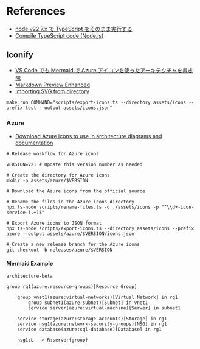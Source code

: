 # References

- [node v22.7.x で TypeScript をそのまま実行する](https://zenn.dev/mizchi/articles/experimental-node-typescript)
- [Compile TypeScript code (Node.js)](https://learn.microsoft.com/visualstudio/javascript/compile-typescript-code-npm?view=vs-2022)

## Iconify

- [VS Code でも Mermaid で Azure アイコンを使ったアーキテクチャを書き隊](https://techblog.ap-com.co.jp/entry/2024/11/20/120544)
- [Markdown Preview Enhanced](https://marketplace.visualstudio.com/items?itemName=shd101wyy.markdown-preview-enhanced)
- [Importing SVG from directory](https://iconify.design/docs/libraries/tools/import/directory.html)

```shell
make run COMMAND="scripts/export-icons.ts --directory assets/icons --prefix test --output assets/icons.json"
```

### Azure

- [Download Azure icons to use in architecture diagrams and documentation](https://learn.microsoft.com/azure/architecture/icons/)

```shell
# Release workflow for Azure icons

VERSION=v21 # Update this version number as needed

# Create the directory for Azure icons
mkdir -p assets/azure/$VERSION

# Download the Azure icons from the official source

# Rename the files in the Azure icons directory
npx ts-node scripts/rename-files.ts -d ./assets/icons -p "^\\d+-icon-service-(.+)$"

# Export Azure icons to JSON format
npx ts-node scripts/export-icons.ts --directory assets/icons --prefix azure --output assets/azure/$VERSION/icons.json

# Create a new release branch for the Azure icons
git checkout -b releases/azure/$VERSION
```

#### Mermaid Example

```mermaid
architecture-beta

group rg1(azure:resource-groups)[Resource Group]

    group vnet1(azure:virtual-networks)[Virtual Network] in rg1
        group subnet1(azure:subnet)[Subnet] in vnet1
        service server(azure:virtual-machine)[Server] in subnet1

    service storage(azure:storage-accounts)[Storage] in rg1
    service nsg1(azure:network-security-groups)[NSG] in rg1
    service database(azure:sql-database)[Database] in rg1

    nsg1:L --> R:server{group}
```
